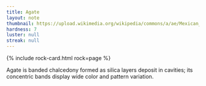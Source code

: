 ```yaml
---
title: Agate
layout: note
thumbnail: https://upload.wikimedia.org/wikipedia/commons/a/ae/Mexican_Crazy_Lace_Agate_-_World%27s_Best.jpg
hardness: 7
luster: null
streak: null
---
```

{% include rock-card.html rock=page %}

Agate is banded chalcedony formed as silica layers deposit in cavities; its concentric bands display wide color and pattern variation.
